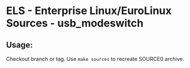 # ELS - Enterprise Linux/EuroLinux Sources - usb_modeswitch
 
## Usage:
  Checkout branch or tag. Use `make sources` to recreate  SOURCE0 archive.

